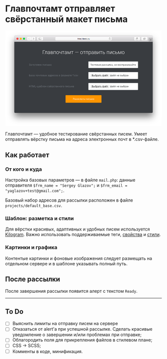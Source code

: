 # Главпочтамт отправляет свёрстанный макет письма

![glavpochtamt](glavpochtamt.png)

Главпочтамт — удобное тестирование свёрстанных писем. Умеет отправлять вёрстку письма на адреса электронных почт в *.csv-файле.

## Как работает

### От кого и куда

Настройка базовых параметров — в файле `mail.php`: данные отправителя `$frm_name = "Sergey Glazov";` и `$frm_email = "yaglazov+test@gmail.com";`.

Базовый набор адресов для рассылки расположен в файле `projects/default_base.csv`.

### Шаблон: разметка и стили

Для вёрстки красивых, адаптивных и удобных писем используется [Kilogram](https://github.com/dudeonthehorse/kilogram). Важно использовать поддерживаемые теги, [свойства](https://freshmail.com/developers/best-practices-for-email-coding/) и [стили](https://www.campaignmonitor.com/css/).

### Картинки и графика

Контентые картинки и фоновые изображения следует размещать на отдельном сервере и в шаблоне указывать полный путь.

## После рассылки

После завершения рассылки появится алерт с текстом `Ready`.

----

## To Do

- [ ] Выяснить лимиты на отправку писем на сервере
- [ ] Отказаться от alert'a при успешной рассылке. Сделать красивые уведомление о завершении и/или проблемах при отправке;
- [ ] Облагородить поля для прикрепления файлов в стилевом плане;
- [ ] CSS → SCSS;
- [ ] Комменты в коде, минификация.
